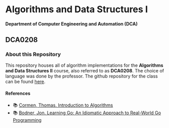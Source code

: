 
# Algorithms and Data Structures I 
#### Department of Computer Engineering and Automation (DCA)
## DCA0208
### About this Repository

This repository houses all of algorithm implementations for the **Algorithms and Data Structures II** course, also referred to as **DCA0208**. The choice of language was done by the professor. The github repository for the class can be found [here](https://github.com/eduardolfalcao/edi).

#### References

- :books: [Cormen, Thomas. Introduction to Algorithms](https://a.co/d/iDnwv7V)
- :books: [Bodner, Jon. Learning Go: An Idiomatic Approach to Real-World Go Programming](https://a.co/d/jgRAIZ7)
